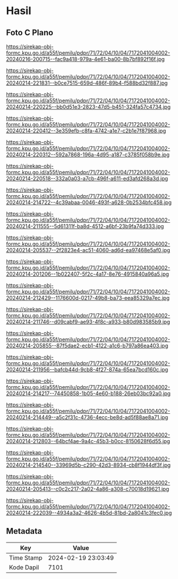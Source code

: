 # Hasil

## Foto C Plano

https://sirekap-obj-formc.kpu.go.id/a55f/pemilu/pdpr/71/72/04/10/04/7172041004002-20240216-200715--fac9a418-979a-4e61-ba00-8b7bf892f16f.jpg

https://sirekap-obj-formc.kpu.go.id/a55f/pemilu/pdpr/71/72/04/10/04/7172041004002-20240214-221831--b0ce7515-659d-486f-89b4-f588bd32f887.jpg

https://sirekap-obj-formc.kpu.go.id/a55f/pemilu/pdpr/71/72/04/10/04/7172041004002-20240214-220225--bb0d51e3-2823-47d5-b451-324fa57c4734.jpg

https://sirekap-obj-formc.kpu.go.id/a55f/pemilu/pdpr/71/72/04/10/04/7172041004002-20240214-220412--3e359efb-c8fa-4742-a1e7-c2b1e7f87968.jpg

https://sirekap-obj-formc.kpu.go.id/a55f/pemilu/pdpr/71/72/04/10/04/7172041004002-20240214-220312--592a7868-196a-4d95-a187-c3785f058b9e.jpg

https://sirekap-obj-formc.kpu.go.id/a55f/pemilu/pdpr/71/72/04/10/04/7172041004002-20240214-220518--332a0a03-a7cb-496f-a611-ed3afd268a3d.jpg

https://sirekap-obj-formc.kpu.go.id/a55f/pemilu/pdpr/71/72/04/10/04/7172041004002-20240214-214722--4c39abaa-0046-493f-a628-0b2534bfc458.jpg

https://sirekap-obj-formc.kpu.go.id/a55f/pemilu/pdpr/71/72/04/10/04/7172041004002-20240214-211555--5d61311f-ba8d-4512-a6bf-23b9fa74d333.jpg

https://sirekap-obj-formc.kpu.go.id/a55f/pemilu/pdpr/71/72/04/10/04/7172041004002-20240214-205537--2f2823e4-ac51-4060-ad6d-ea97468e5af0.jpg

https://sirekap-obj-formc.kpu.go.id/a55f/pemilu/pdpr/71/72/04/10/04/7172041004002-20240214-201206--1b022407-5f2c-4a17-8e76-4915840a96a5.jpg

https://sirekap-obj-formc.kpu.go.id/a55f/pemilu/pdpr/71/72/04/10/04/7172041004002-20240214-212429--1176600d-0217-49b8-ba73-eea85329a7ec.jpg

https://sirekap-obj-formc.kpu.go.id/a55f/pemilu/pdpr/71/72/04/10/04/7172041004002-20240214-211746--d09cabf9-ae93-4f8c-a933-b80d983585b9.jpg

https://sirekap-obj-formc.kpu.go.id/a55f/pemilu/pdpr/71/72/04/10/04/7172041004002-20240214-205855--87f5dae2-ecb1-4122-a1c6-b797a86ea403.jpg

https://sirekap-obj-formc.kpu.go.id/a55f/pemilu/pdpr/71/72/04/10/04/7172041004002-20240214-211956--bafcb44d-9cb8-4f27-874a-65ea7bcd160c.jpg

https://sirekap-obj-formc.kpu.go.id/a55f/pemilu/pdpr/71/72/04/10/04/7172041004002-20240214-214217--74450858-1b05-4e60-b188-26eb03bc92a0.jpg

https://sirekap-obj-formc.kpu.go.id/a55f/pemilu/pdpr/71/72/04/10/04/7172041004002-20240214-214449--a5c2f31c-4736-4ecc-be8d-ad5f88ae8a71.jpg

https://sirekap-obj-formc.kpu.go.id/a55f/pemilu/pdpr/71/72/04/10/04/7172041004002-20240214-212803--64bcf4ae-9a4c-45b3-b0cc-8150628f6d55.jpg

https://sirekap-obj-formc.kpu.go.id/a55f/pemilu/pdpr/71/72/04/10/04/7172041004002-20240214-214540--33969d5b-c290-42d3-8934-cb8f1944df3f.jpg

https://sirekap-obj-formc.kpu.go.id/a55f/pemilu/pdpr/71/72/04/10/04/7172041004002-20240214-205413--c0c2c217-2a02-4a86-a308-c70018d19621.jpg

https://sirekap-obj-formc.kpu.go.id/a55f/pemilu/pdpr/71/72/04/10/04/7172041004002-20240214-222039--4934a3a2-4626-4b5d-81bd-2a8041c3fec0.jpg


## Metadata

| Key        | Value               |
| ---------- | ------------------- |
| Time Stamp | 2024-02-19 23:03:49 |
| Kode Dapil | 7101                |



